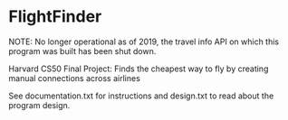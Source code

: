 # FlightFinder

NOTE: No longer operational as of 2019, the travel info API on which this program was built has been shut down.

Harvard CS50 Final Project: Finds the cheapest way to fly by creating manual connections across airlines

See documentation.txt for instructions and design.txt to read about the program design.
